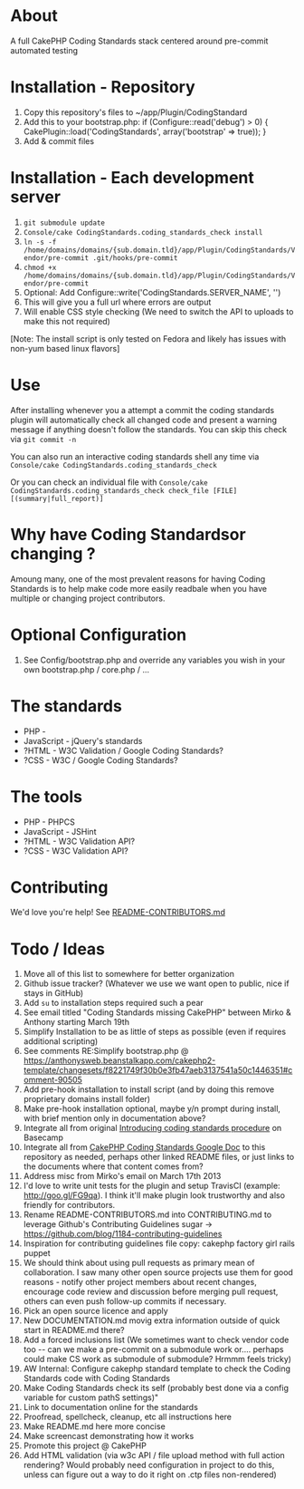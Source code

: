 # About #
A full CakePHP Coding Standards stack centered around pre-commit automated testing

# Installation - Repository #
1. Copy this repository's files to ~/app/Plugin/CodingStandard
1. Add this to your bootstrap.php: if (Configure::read('debug') > 0) {  CakePlugin::load('CodingStandards', array('bootstrap' => true)); }
1. Add & commit files

# Installation - Each development server #
1. `git submodule update`
1. `Console/cake CodingStandards.coding_standards_check install`
1. `ln -s -f /home/domains/domains/{sub.domain.tld}/app/Plugin/CodingStandards/Vendor/pre-commit .git/hooks/pre-commit`
1. `chmod +x /home/domains/domains/{sub.domain.tld}/app/Plugin/CodingStandards/Vendor/pre-commit`
1. Optional: Add Configure::write('CodingStandards.SERVER_NAME', '<Insert Accessible URL HERE>')
 1. This will give you a full url where errors are output
 1. Will enable CSS style checking (We need to switch the API to uploads to make this not required)

[Note: The install script is only tested on Fedora and likely has issues with non-yum based linux flavors]

# Use #
After installing whenever you a attempt a commit the coding standards plugin will automatically check all changed code and present a warning message if anything doesn't follow the standards.  You can skip this check via `git commit -n`

You can also run an interactive coding standards shell any time via `Console/cake CodingStandards.coding_standards_check`

Or you can check an individual file with `Console/cake CodingStandards.coding_standards_check check_file [FILE] [(summary|full_report)]`

# Why have Coding Standardsor changing ? #
Amoung many, one of the most prevalent reasons for having Coding Standards is to help make code more easily readbale when you have multiple or changing project contributors.

# Optional Configuration #
1. See Config/bootstrap.php and override any variables you wish in your own bootstrap.php / core.php / ...

# The standards #
* PHP - 
* JavaScript - jQuery's standards
* ?HTML - W3C Validation / Google Coding Standards?
* ?CSS - W3C / Google Coding Standards?

# The tools #
* PHP - PHPCS
* JavaScript - JSHint
* ?HTML - W3C Validation API?
* ?CSS - W3C Validation API?

# Contributing #
We'd love you're help! See [README-CONTRIBUTORS.md](README-CONTRIBUTORS.md)

# Todo / Ideas #
1. Move all of this list to somewhere for better organization
 1. Github issue tracker? (Whatever we use we want open to public, nice if stays in GitHub)
1. Add `su` to installation steps required such a pear
 1. See email titled "Coding Standards missing CakePHP" between Mirko & Anthony starting March 19th
1. Simplify Installation to be as little of steps as possible (even if requires additional scripting)
 1. See comments RE:Simplify bootstrap.php @ https://anthonysweb.beanstalkapp.com/cakephp2-template/changesets/f8221749f30b0e3fb47aeb3137541a50c1446351#comment-90505
 1. Add pre-hook installation to install script (and by doing this remove proprietary domains install folder)
 1. Make pre-hook installation optional, maybe y/n prompt during install, with brief mention only in documentation above?
1. Integrate all from original [Introducing coding standards procedure](http://goo.gl/T5xjL) on Basecamp
1. Integrate all from [CakePHP Coding Standards Google Doc](http://goo.gl/yYtgD) to this repository as needed, perhaps other linked README files, or just links to the documents where that content comes from?
1. Address misc from Mirko's email on March 17th 2013
 1. I'd love to write unit tests for the plugin and setup TravisCI (example: http://goo.gl/FG9qa). I think it'll make plugin look trustworthy and also friendly for contributors.
 1. Rename README-CONTRIBUTORS.md into CONTRIBUTING.md to leverage Github's Contributing Guidelines sugar -> https://github.com/blog/1184-contributing-guidelines
 1. Inspiration for contributing guidelines file copy: cakephp factory girl rails puppet
 1. We should think about using pull requests as primary mean of collaboration. I saw many other open source projects use them for good reasons - notify other project members about recent changes, encourage code review and discussion before merging pull request, others can even push follow-up commits if necessary.
1. Pick an open source licence and apply
1. New DOCUMENTATION.md movig extra information outside of quick start in README.md there?
1. Add a forced inclusions list (We sometimes want to check vendor code too -- can we make a pre-commit on a submodule work or.... perhaps could make CS work as submodule of submodule?  Hrmmm feels tricky)
 1. AW Internal: Configure cakephp standard template to check the Coding Standards code with Coding Standards
1. Make Coding Standards check its self (probably best done via a config variable for custom pathS settings)"
1. Link to documentation online for the standards
1. Proofread, spellcheck, cleanup, etc all instructions here
1. Make README.md here more concise
1. Make screencast demonstrating how it works
1. Promote this project @ CakePHP
1. Add HTML validation (via w3c API / file upload method with full action rendering? Would probably need configuration in project to do this, unless can figure out a way to do it right on .ctp files non-rendered)

